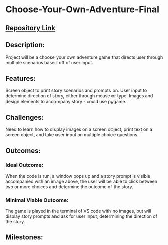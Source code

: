 # Choose-Your-Own-Adventure-Final
## [Repository Link](https://github.com/KDSchool13/PFDA-FINAL.git)
## Description:
Project will be a choose your own adventure game that directs user through multiple scenarios based off of user input. 
## Features:
Screen object to print story scenarios and prompts on.
User input to determine direction of story, either through mouse or type. 
Images and design elements to accompany story - could use pygame. 
## Challenges:
Need to learn how to display images on a screen object, print text on a screen object, and take user input on multiple choice questions. 
## Outcomes: 
### Ideal Outcome:
When the code is run, a window pops up and a story prompt is visible accompanied with an image above, 
the user will be able to click between two or more choices and determine the outcome of the story.
### Minimal Viable Outcome: 
The game is played in the terminal of VS code with no images, but will display story prompts and ask for user input, determining the direction of the story. 
## Milestones:
